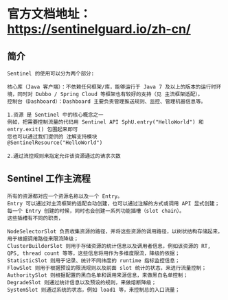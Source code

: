 # 官方文档地址：https://sentinelguard.io/zh-cn/

## 简介
    
    Sentinel 的使用可以分为两个部分:  
    
    核心库（Java 客户端）：不依赖任何框架/库，能够运行于 Java 7 及以上的版本的运行时环境，同时对 Dubbo / Spring Cloud 等框架也有较好的支持（见 主流框架适配）。
    控制台（Dashboard）：Dashboard 主要负责管理推送规则、监控、管理机器信息等。
    
    1.资源 是 Sentinel 中的核心概念之一
    例如，把需要控制流量的代码用 Sentinel API SphU.entry("HelloWorld") 和 entry.exit() 包围起来即可
    您也可以通过我们提供的 注解支持模块
    @SentinelResource("HelloWorld")
    
    2.通过流控规则来指定允许该资源通过的请求次数
    
    
    
## Sentinel 工作主流程

    所有的资源都对应一个资源名称以及一个 Entry。
    Entry 可以通过对主流框架的适配自动创建，也可以通过注解的方式或调用 API 显式创建；每一个 Entry 创建的时候，同时也会创建一系列功能插槽（slot chain）。
    这些插槽有不同的职责，
    
    NodeSelectorSlot 负责收集资源的路径，并将这些资源的调用路径，以树状结构存储起来，用于根据调用路径来限流降级；
    ClusterBuilderSlot 则用于存储资源的统计信息以及调用者信息，例如该资源的 RT, QPS, thread count 等等，这些信息将用作为多维度限流，降级的依据；
    StatisticSlot 则用于记录、统计不同纬度的 runtime 指标监控信息；
    FlowSlot 则用于根据预设的限流规则以及前面 slot 统计的状态，来进行流量控制；
    AuthoritySlot 则根据配置的黑白名单和调用来源信息，来做黑白名单控制；
    DegradeSlot 则通过统计信息以及预设的规则，来做熔断降级；
    SystemSlot 则通过系统的状态，例如 load1 等，来控制总的入口流量；